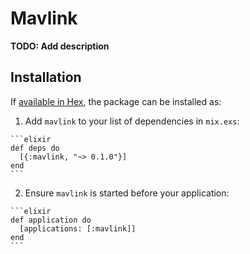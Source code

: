 # Mavlink

**TODO: Add description**

## Installation

If [available in Hex](https://hex.pm/docs/publish), the package can be installed as:

  1. Add `mavlink` to your list of dependencies in `mix.exs`:

    ```elixir
    def deps do
      [{:mavlink, "~> 0.1.0"}]
    end
    ```

  2. Ensure `mavlink` is started before your application:

    ```elixir
    def application do
      [applications: [:mavlink]]
    end
    ```

